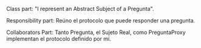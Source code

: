 Class part:  "I represent an Abstract Subject of a Pregunta".

Responsibility part: Reúno el protocolo que puede responder una pregunta.

Collaborators Part: Tanto Pregunta, el Sujeto Real, como PreguntaProxy implementan el protocolo definido por mí.